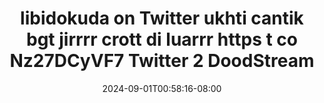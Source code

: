 --- 
title: "libidokuda on Twitter ukhti cantik bgt jirrrr crott di luarrr https t co Nz27DCyVF7 Twitter 2  DoodStream"
description: "nonton  video bokep libidokuda on Twitter ukhti cantik bgt jirrrr crott di luarrr https t co Nz27DCyVF7 Twitter 2  DoodStream   full baru"
date: 2024-09-01T00:58:16-08:00
file_code: "dzpau8t213hi"
draft: false
cover: "s5e16rxkdhsish95.jpg"
tags: ["libidokuda", "Twitter", "ukhti", "cantik", "bgt", "jirrrr", "crott", "luarrr", "https", "Twitter", "DoodStream", "bokep-indo", "bokep-viral", "bokep-ig"]
length: 57
fld_id: "1391199"
foldername: ".RARAHUKHTIHIJAB35Video"
categories: [".RARAHUKHTIHIJAB35Video"]
views: 169
---